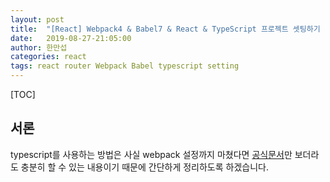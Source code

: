 ```yaml
---
layout: post
title:  "[React] Webpack4 & Babel7 & React & TypeScript 프로젝트 셋팅하기 "
date:   2019-08-27-21:05:00
author: 한만섭
categories: react
tags: react router Webpack Babel typescript setting
---
```




[TOC]



## 서론

typescript를 사용하는 방법은 사실 webpack 설정까지 마쳤다면 [공식문서](https://webpack.js.org/guides/typescript/)만 보더라도 충분히 할 수 있는 내용이기 때문에 간단하게 정리하도록 하겠습니다.  



